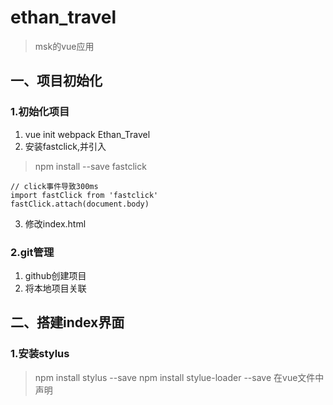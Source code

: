 # ethan_travel

> msk的vue应用
## 一、项目初始化
### 1.初始化项目
1. vue init webpack  Ethan_Travel
2. 安装fastclick,并引入
> npm install --save fastclick
```
// click事件导致300ms
import fastClick from 'fastclick'
fastClick.attach(document.body)
```

3. 修改index.html
> <meta name="viewport" content="width=device-width,initial-scale=1.0,
    minimum-scale=1.0,maximum-scale=1.0,user-scalable=no">
### 2.git管理
1. github创建项目
2. 将本地项目关联

## 二、搭建index界面
### 1.安装stylus
 > npm install stylus --save
 > npm install stylue-loader --save
 > 在vue文件中声明<style lang="stylus">
### 2. 使用icon-font
1. icon-font网站下载（选中有用的添加到购物车，下载到本地）
2. 导入本地项目（在本地@/assets/styles/iconfont下放入：[.eot , .svg , .ttf , .woff]四个文件，在本地@/assets/styles放入：[iconfont.css]）
3. 修改iconfont.css引入的路径
4. 在html中使用 <span class="iconfont">&#xe624;</span>【&#xe624;是从官网中复制代码的来】
> 创建别名：在webpack.base.conf.js中 添加'styles': resolve('src/assets/styles')
### 3. 创建轮播图，使用swiper
#### 1. git的新分支：
1. 创建并切换新分支：git checkout -b <分支名>
2. 
#### 2. 引入swiper

### 4. 添加推荐模块。
### 5. 添加ajax(axios)
1. 安装npm install axios --save
2. 引用
## 三、搭建city界面
### 1. better-scroll
```
    npm install better-scroll --save
```
### 2. 关联兄弟组件实现点击右侧字母实现城市跳转对应位置
> 将子组件（Alphabet）传递到父组件（city）再转发到list组件中
#### 1. 实现点击字母表，跳转到相应位置
1. 子组件（Alphabet）通过$emit传递事件及参数给父组件（City）;
2. 父组件（City）接收参数及事件，传递给子组件（List）
3. 子组件（list）接收参数，添加监听事件，监听letter变化
```
watch: {
        letter() {
            if (this.letter) {
                // 找到对应元素
                const element = this.$refs[this.letter][0];
                //  滑动至对应位置
                this.scroll.scrollToElement(element)
            }
        }
    }
```
#### 2. 实现字母表滑动，切换列表（）
详见：alphabet组件
#### 3. 实现地址搜索功能（city-search-logic分支）
详见search.vue
## 四、使用vuex实现数据共享（city-vuex分支）
> 没有公用组件，使用vuex（数据框架）
安装：npm install vuex --save
#### 1. 新建store
#### 2. 在main.js中引用
#### 3. 在组件中使用
通过this.$store 对象进行操作
#### 4. 编程式的导航
 this.$router.push('/');
#### 5. localStorage
